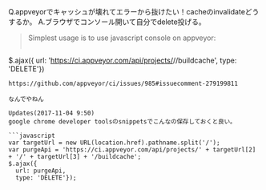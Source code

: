 Q.appveyorでキャッシュが壊れてエラーから抜けたい！cacheのinvalidateどうするか。
A.ブラウザでコンソール開いて自分でdelete投げる。

> Simplest usage is to use javascript console on appveyor:
>
>```
$.ajax({
    url: 'https://ci.appveyor.com/api/projects/<username>/<project>/buildcache',
    type: 'DELETE'})
```
https://github.com/appveyor/ci/issues/985#issuecomment-279199811

なんでやねん

Updates(2017-11-04 9:50)
google chrome developer toolsのsnippetsでこんなの保存しておくと良い。

```javascript
var targetUrl = new URL(location.href).pathname.split('/');
var purgeApi = 'https://ci.appveyor.com/api/projects/' + targetUrl[2] + '/' + targetUrl[3] + '/buildcache';
$.ajax({
  url: purgeApi,
  type: 'DELETE'});
```
